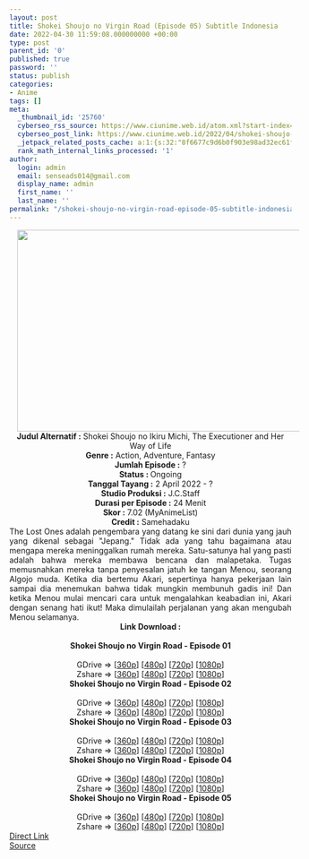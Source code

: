 ```yaml
---
layout: post
title: Shokei Shoujo no Virgin Road (Episode 05) Subtitle Indonesia
date: 2022-04-30 11:59:08.000000000 +00:00
type: post
parent_id: '0'
published: true
password: ''
status: publish
categories:
- Anime
tags: []
meta:
  _thumbnail_id: '25760'
  cyberseo_rss_source: https://www.ciunime.web.id/atom.xml?start-index=1
  cyberseo_post_link: https://www.ciunime.web.id/2022/04/shokei-shoujo-no-virgin-road-subtitle.html
  _jetpack_related_posts_cache: a:1:{s:32:"8f6677c9d6b0f903e98ad32ec61f8deb";a:2:{s:7:"expires";i:1663392365;s:7:"payload";a:3:{i:0;a:1:{s:2:"id";i:27963;}i:1;a:1:{s:2:"id";i:27991;}i:2;a:1:{s:2:"id";i:26953;}}}}
  rank_math_internal_links_processed: '1'
author:
  login: admin
  email: senseads014@gmail.com
  display_name: admin
  first_name: ''
  last_name: ''
permalink: "/shokei-shoujo-no-virgin-road-episode-05-subtitle-indonesia/"
---
```

<div class="separator" style="clear: both; text-align: center;"><a href="https://blogger.googleusercontent.com/img/b/R29vZ2xl/AVvXsEiOAvBlVsp9jL2kyFow2QFkZCKwfMJuPlybOuFWvmyUkNOXqP5L3pRi0wsNrDhccbRaNTSVe3c2ccAiB6awOnbPl2oveCij5NihdTFpX3XC2uIlYXuhx4vt7YF54xYOL6Bsp4o2duX4RStWJqM8siXwhUq15JpauDe6-nsnIaAXkarOF8R5amUEd_7s/s1280/Shokei%20Shoujo%20no%20Virgin%20Road.jpg" style="margin-left: 1em; margin-right: 1em;"><img border="0" data-original-height="720" data-original-width="1280" height="360" src="{{ site.baseurl }}/assets/2022/04/Shokei%20Shoujo%20no%20Virgin%20Road.jpg" width="640" /></a></div>
<div class="separator" style="clear: both; text-align: center;"></div>
<div style="text-align: center;"><b>Judul</b><b><b> Alternatif</b> :</b> Shokei Shoujo no Ikiru Michi, The Executioner and Her Way of Life</div>
<div style="text-align: center;"><b><b>Genre :</b></b> Action, Adventure, Fantasy</div>
<div style="text-align: center;"><b>Jumlah Episode :</b> ?<br /><b>Status :&nbsp;</b>Ongoing<br /><b>Tanggal Tayang :</b> 2 April&nbsp;2022 - ?<br /><b>Studio Produksi :</b>&nbsp;J.C.Staff<br /><b>Durasi per Episode :</b> 24 Menit</div>
<div style="text-align: center;"><b>Skor :</b> 7.02 (MyAnimeList)</div>
<div style="text-align: center;"><b>Credit :</b>&nbsp;Samehadaku</div>
<div style="text-align: center;"></div>
<div style="text-align: justify;">The Lost Ones adalah pengembara yang datang ke sini dari dunia yang jauh yang dikenal sebagai "Jepang." Tidak ada yang tahu bagaimana atau mengapa mereka meninggalkan rumah mereka. Satu-satunya hal yang pasti adalah bahwa mereka membawa bencana dan malapetaka. Tugas memusnahkan mereka tanpa penyesalan jatuh ke tangan Menou, seorang Algojo muda. Ketika dia bertemu Akari, sepertinya hanya pekerjaan lain sampai dia menemukan bahwa tidak mungkin membunuh gadis ini! Dan ketika Menou mulai mencari cara untuk mengalahkan keabadian ini, Akari dengan senang hati ikut! Maka dimulailah perjalanan yang akan mengubah Menou selamanya.</div>
<div style="text-align: justify;"></div>
<div style="text-align: justify;"></div>
<div style="text-align: center;">
<div style="text-align: center;">
<div style="text-align: left;">
<div style="text-align: center;"><b>Link Download :</b></div>
<div style="text-align: center;"><b><br /></b></div>
<div style="text-align: center;"><span style="text-align: left;"><b>Shokei Shoujo no Virgin Road&nbsp;</b></span><b>- Episode 01</b></div>
<div style="text-align: center;"><b><br /></b></div>
<div style="text-align: center;">GDrive =&gt; [<a href="https://acefile.co/f/71582073/ssnvr-1-360p-samehadaku-care-mp4" target="_blank" rel="noopener">360p</a>] [<a href="https://acefile.co/f/71582079/ssnvr-1-480p-samehadaku-care-mp4" target="_blank" rel="noopener">480p</a>] [<a href="https://acefile.co/f/71582085/ssnvr-1-mp4hd-samehadaku-care-mp4" target="_blank" rel="noopener">720p</a>] [<a href="https://acefile.co/f/71582502/ssnvr-1-fullhd-samehadaku-care-mp4" target="_blank" rel="noopener">1080p</a>]</div>
<div style="text-align: center;">Zshare =&gt; [<a href="https://www34.zippyshare.com/v/PIFVqUdn/file.html">360p</a>] [<a href="https://www34.zippyshare.com/v/F9PC3Pw1/file.html" target="_blank" rel="noopener">480p</a>] [<a href="https://www34.zippyshare.com/v/lzWlkY5s/file.html" target="_blank" rel="noopener">720p</a>] [<a href="https://www103.zippyshare.com/v/j6jXUo5y/file.html" target="_blank" rel="noopener">1080p</a>]</div>
<div style="text-align: center;"></div>
<div style="text-align: center;">
<div><span style="text-align: left;"><b>Shokei Shoujo no Virgin Road&nbsp;</b></span><b>- Episode 02</b></div>
<div><b><br /></b></div>
<div>GDrive =&gt; [<a href="https://acefile.co/f/72252392/ssnvr-2-360p-samehadaku-care-mp4" target="_blank" rel="noopener">360p</a>] [<a href="https://acefile.co/f/72252406/ssnvr-2-480p-samehadaku-care-mp4" target="_blank" rel="noopener">480p</a>] [<a href="https://acefile.co/f/72252415/ssnvr-2-mp4hd-samehadaku-care-mp4" target="_blank" rel="noopener">720p</a>] [<a href="https://acefile.co/f/72254042/ssnvr-2-fullhd-samehadaku-care-mp4" target="_blank" rel="noopener">1080p</a>]</div>
<div>Zshare =&gt; [<a href="https://www53.zippyshare.com/v/ea1jp3wj/file.html" target="_blank" rel="noopener">360p</a>] [<a href="https://www53.zippyshare.com/v/ukS2LRqD/file.html" target="_blank" rel="noopener">480p</a>] [<a href="https://www53.zippyshare.com/v/goWtsUQW/file.html" target="_blank" rel="noopener">720p</a>] [<a href="https://www73.zippyshare.com/v/ksxwoVtG/file.html" target="_blank" rel="noopener">1080p</a>]</div>
<div></div>
<div>
<div><span style="text-align: left;"><b>Shokei Shoujo no Virgin Road&nbsp;</b></span><b>- Episode 03</b></div>
<div><b><br /></b></div>
<div>GDrive =&gt; [<a href="https://acefile.co/f/72718971/ssnvr-3-360p-samehadaku-care-mp4" target="_blank" rel="noopener">360p</a>] [<a href="https://acefile.co/f/72718982/ssnvr-3-480p-samehadaku-care-mp4" target="_blank" rel="noopener">480p</a>] [<a href="https://acefile.co/f/72719178/ssnvr-3-mp4hd-samehadaku-care-mp4" target="_blank" rel="noopener">720p</a>] [<a href="https://acefile.co/f/72720240/ssnvr-3-fullhd-samehadaku-care-mp4" target="_blank" rel="noopener">1080p</a>]</div>
<div>Zshare =&gt; [<a href="https://www62.zippyshare.com/v/Aq7MR9lF/file.html" target="_blank" rel="noopener">360p</a>] [<a href="https://www62.zippyshare.com/v/Ww0DnQ8z/file.html" target="_blank" rel="noopener">480p</a>] [<a href="https://www3.zippyshare.com/v/t9mACyeN/file.html" target="_blank" rel="noopener">720p</a>] [<a href="https://www55.zippyshare.com/v/Ci4y1xm7/file.html" target="_blank" rel="noopener">1080p</a>]</div>
</div>
<div></div>
<div>
<div><span style="text-align: left;"><b>Shokei Shoujo no Virgin Road&nbsp;</b></span><b>- Episode 04</b></div>
<div><b><br /></b></div>
<div>GDrive =&gt; [<a href="https://acefile.co/f/73240396/ssnvr-4-360p-samehadaku-care-mp4" target="_blank" rel="noopener">360p</a>] [<a href="https://acefile.co/f/73241186/ssnvr-4-480p-samehadaku-care-mp4" target="_blank" rel="noopener">480p</a>] [<a href="https://acefile.co/f/73240404/ssnvr-4-mp4hd-samehadaku-care-mp4" target="_blank" rel="noopener">720p</a>] [<a href="https://acefile.co/f/73240880/ssnvr-4-fullhd-samehadaku-care-mp4" target="_blank" rel="noopener">1080p</a>]</div>
<div>Zshare =&gt; [<a href="https://www75.zippyshare.com/v/PfnQLuN1/file.html" target="_blank" rel="noopener">360p</a>] [<a href="https://www36.zippyshare.com/v/z0aFaaZE/file.html" target="_blank" rel="noopener">480p</a>] [<a href="https://www75.zippyshare.com/v/7jjHRolm/file.html" target="_blank" rel="noopener">720p</a>] [<a href="https://www25.zippyshare.com/v/LYKhrRja/file.html" target="_blank" rel="noopener">1080p</a>]</div>
</div>
<div></div>
<div>
<div><span style="text-align: left;"><b>Shokei Shoujo no Virgin Road&nbsp;</b></span><b>- Episode 05</b></div>
<div><b><br /></b></div>
<div>GDrive =&gt; [<a href="https://acefile.co/f/73796764/ssnvr-5-360p-samehadaku-care-mp4" target="_blank" rel="noopener">360p</a>] [<a href="https://acefile.co/f/73796769/ssnvr-5-480p-samehadaku-care-mp4" target="_blank" rel="noopener">480p</a>] [<a href="https://acefile.co/f/73806459/ssnvr-5-mp4hd-samehadaku-care-mp4" target="_blank" rel="noopener">720p</a>] [<a href="https://acefile.co/f/73796779/ssnvr-5-fullhd-samehadaku-care-mp4" target="_blank" rel="noopener">1080p</a>]</div>
<div>Zshare =&gt; [<a href="https://www99.zippyshare.com/v/UxpRXSwz/file.html" target="_blank" rel="noopener">360p</a>] [<a href="https://www99.zippyshare.com/v/p2VkcveA/file.html" target="_blank" rel="noopener">480p</a>] [<a href="https://www41.zippyshare.com/v/tLbG2xhn/file.html" target="_blank" rel="noopener">720p</a>] [<a href="https://www99.zippyshare.com/v/AsOI4D1S/file.html" target="_blank" rel="noopener">1080p</a>]</div>
</div>
</div>
</div>
</div>
</div>
<link rel="stylesheet" href="https://cdnjs.cloudflare.com/ajax/libs/font-awesome/4.7.0/css/font-awesome.min.css" />
<div class="divbtn"> <a href="https://handymansurrender.com/fihup8buzv?key=94550f7ce39444073321dde3b8782f97" class="btn"><i class="fa fa-download"></i> Direct Link</a> <br /><a href="https://www.ciunime.web.id/2022/04/shokei-shoujo-no-virgin-road-subtitle.html">Source</a> </div>
